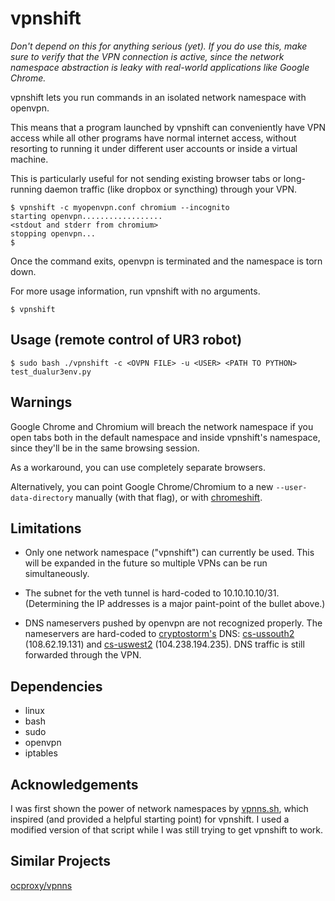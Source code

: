 vpnshift
========

*Don't depend on this for anything serious (yet). If you do use this,
make sure to verify that the VPN connection is active, since the network
namespace abstraction is leaky with real-world applications like Google
Chrome.*

vpnshift lets you run commands in an isolated network namespace with
openvpn.

This means that a program launched by vpnshift can conveniently have VPN
access while all other programs have normal internet access, without
resorting to running it under different user accounts or inside a
virtual machine.

This is particularly useful for not sending existing browser tabs or
long-running daemon traffic (like dropbox or syncthing) through your VPN.

    $ vpnshift -c myopenvpn.conf chromium --incognito
    starting openvpn..................
    <stdout and stderr from chromium>
    stopping openvpn...
    $

Once the command exits, openvpn is terminated and the namespace is torn
down.

For more usage information, run vpnshift with no arguments.

    $ vpnshift

Usage (remote control of UR3 robot)
--------

    $ sudo bash ./vpnshift -c <OVPN FILE> -u <USER> <PATH TO PYTHON> test_dualur3env.py

Warnings
--------

Google Chrome and Chromium will breach the network namespace if you open
tabs both in the default namespace and inside vpnshift's namespace,
since they'll be in the same browsing session.

As a workaround, you can use completely separate browsers.

Alternatively, you can point Google Chrome/Chromium to a new
`--user-data-directory` manually (with that flag), or with
[chromeshift][].

  [chromeshift]: https://github.com/crasm/chromeshift

Limitations
-----------
- Only one network namespace ("vpnshift") can currently be used. This
  will be expanded in the future so multiple VPNs can be run
  simultaneously.
- The subnet for the veth tunnel is hard-coded to 10.10.10.10/31.
  (Determining the IP addresses is a major paint-point of the bullet
  above.)
- DNS nameservers pushed by openvpn are not recognized properly. The
  nameservers are hard-coded to [cryptostorm's][cs] DNS: [cs-ussouth2][]
  (108.62.19.131) and [cs-uswest2][] (104.238.194.235). DNS traffic is
  still forwarded through the VPN.

  [cs]:          https://cryptostorm.is/
  [cs-ussouth2]: https://github.com/jedisct1/dnscrypt-proxy/blob/1.7.0/dnscrypt-resolvers.csv#L19
  [cs-uswest2]:  https://github.com/jedisct1/dnscrypt-proxy/blob/1.7.0/dnscrypt-resolvers.csv#L21

Dependencies
------------
  - linux
  - bash
  - sudo
  - openvpn
  - iptables

Acknowledgements
----------------

I was first shown the power of network namespaces by [vpnns.sh][], which
inspired (and provided a helpful starting point) for vpnshift.  I used a
modified version of that script while I was still trying to get vpnshift
to work.

[vpnns.sh]: https://gist.github.com/Schnouki/fd171bcb2d8c556e8fdf

Similar Projects
----------------

[ocproxy/vpnns](https://github.com/cernekee/ocproxy#vpnns-experimental)
